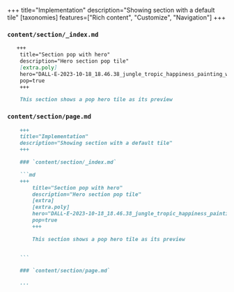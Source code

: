 +++
title="Implementation"
description="Showing section with a default tile"
[taxonomies]
features=["Rich content", "Customize", "Navigation"]
+++

### `content/section/_index.md`

```md
   +++
    title="Section pop with hero"
    description="Hero section pop tile"
    [extra.poly]
    hero="DALL-E-2023-10-18_18.46.38_jungle_tropic_happiness_painting_wax_pastel.png"
    pop=true
    +++

    This section shows a pop hero tile as its preview


```

### `content/section/page.md`

```md 
    +++
    title="Implementation"
    description="Showing section with a default tile"
    +++

    ### `content/section/_index.md`

    ```md
    +++
        title="Section pop with hero"
        description="Hero section pop tile"
        [extra]
        [extra.poly]
        hero="DALL-E-2023-10-18_18.46.38_jungle_tropic_happiness_painting_wax_pastel.png"
        pop=true
        +++

        This section shows a pop hero tile as its preview


    ```

    ### `content/section/page.md`

    ...
```